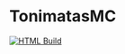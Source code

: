 # TonimatasMC
[![HTML Build](https://github.com/TonimatasMCDEV/TonimatasMC/actions/workflows/jekyll.yml/badge.svg)](https://github.com/TonimatasMCDEV/TonimatasMC/actions/workflows/jekyll.yml)
